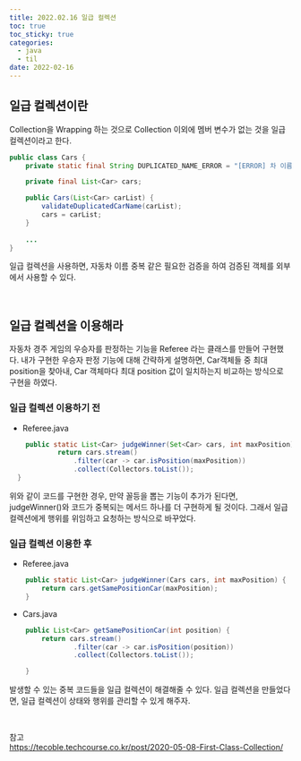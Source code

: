 ```yaml
---
title: 2022.02.16 일급 컬렉션
toc: true
toc_sticky: true
categories:
  - java
  - til
date: 2022-02-16
---
```


## 일급 컬렉션이란

Collection을 Wrapping 하는 것으로 Collection 이외에 멤버 변수가 없는 것을 일급 컬렉션이라고 한다.

```java
public class Cars {
    private static final String DUPLICATED_NAME_ERROR = "[ERROR] 차 이름은 중복될 수 없습니다.";

    private final List<Car> cars;

    public Cars(List<Car> carList) {
        validateDuplicatedCarName(carList);
        cars = carList;
    }
  	
  	...
}
```

일급 컬렉션을 사용하면, 자동차 이름 중복 같은 필요한 검증을 하여 검증된 객체를 외부에서 사용할 수 있다.

<br/>



## 일급 컬렉션을 이용해라

자동차 경주 게임의 우승자를 판정하는 기능을 Referee 라는 클래스를 만들어 구현했다.
내가 구현한 우승자 판정 기능에 대해 간략하게 설명하면, Car객체들 중 최대 position을 찾아내, Car 객체마다 최대 position 값이 일치하는지 비교하는 방식으로 구현을 하였다.

### 일급 컬렉션 이용하기 전

* Referee.java

```java
	public static List<Car> judgeWinner(Set<Car> cars, int maxPosition) {
			return cars.stream()
				.filter(car -> car.isPosition(maxPosition))
				.collect(Collectors.toList());
  }
```

위와 같이 코드를 구현한 경우, 만약 꼴등을 뽑는 기능이 추가가 된다면, judgeWinner()와 코드가 중복되는 메서드 하나를 더 구현하게 될 것이다. 그래서 일급 컬렉션에게 행위를 위임하고 요청하는 방식으로 바꾸었다.

### 일급 컬렉션 이용한 후

* Referee.java

```java
	public static List<Car> judgeWinner(Cars cars, int maxPosition) {
		return cars.getSamePositionCar(maxPosition);
	}
```

* Cars.java

```java
    public List<Car> getSamePositionCar(int position) {
        return cars.stream()
                .filter(car -> car.isPosition(position))
                .collect(Collectors.toList());

    }
```

발생할 수 있는 중복 코드들을 일급 컬렉션이 해결해줄 수 있다.
일급 컬렉션을 만들었다면, 일급 컬렉션이 상태와 행위를 관리할 수 있게 해주자.

<br/>



참고<br/>
https://tecoble.techcourse.co.kr/post/2020-05-08-First-Class-Collection/